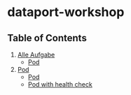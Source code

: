 # dataport-workshop

## Table of Contents
1. [Alle Aufgabe]()
    - [Pod](./Aufgaben/Ersten%20Pod)
2. [Pod](./K8s%20Pods)
   - [Pod](./K8s%20Pods/pod)
   - [Pod with health check](./K8s%20Pods/health%20check)
